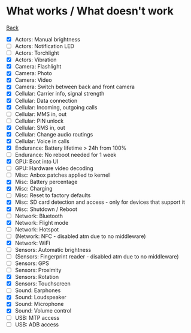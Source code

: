 # What works / What doesn't work

[Back](.)


- [x] Actors: Manual brightness
- [ ] Actors: Notification LED
- [ ] Actors: Torchlight
- [x] Actors: Vibration
- [x] Camera: Flashlight
- [x] Camera: Photo
- [x] Camera: Video
- [x] Camera: Switch between back and front camera
- [x] Cellular: Carrier info, signal strength
- [x] Cellular: Data connection
- [x] Cellular: Incoming, outgoing calls
- [ ] Cellular: MMS in, out
- [ ] Cellular: PIN unlock
- [x] Cellular: SMS in, out
- [x] Cellular: Change audio routings
- [x] Cellular: Voice in calls
- [x] Endurance: Battery lifetime > 24h from 100%
- [ ] Endurance: No reboot needed for 1 week
- [x] GPU: Boot into UI
- [ ] GPU: Hardware video decoding
- [ ] Misc: Anbox patches applied to kernel
- [x] Misc: Battery percentage
- [x] Misc: Charging
- [ ] Misc: Reset to factory defaults
- [x] Misc: SD card detection and access - only for devices that support it
- [x] Misc: Shutdown / Reboot
- [ ] Network: Bluetooth
- [x] Network: Flight mode
- [ ] Network: Hotspot
- [ ] (Network: NFC - disabled atm due to no middleware)
- [x] Network: WiFi
- [ ] Sensors: Automatic brightness
- [ ] (Sensors: Fingerprint reader - disabled atm due to no middleware)
- [ ] Sensors: GPS
- [ ] Sensors: Proximity
- [x] Sensors: Rotation
- [x] Sensors: Touchscreen
- [ ] Sound: Earphones
- [x] Sound: Loudspeaker
- [x] Sound: Microphone
- [x] Sound: Volume control
- [ ] USB: MTP access
- [ ] USB: ADB access
